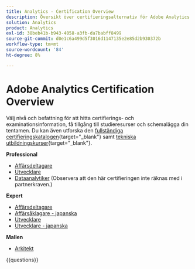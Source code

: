 ```yaml
---
title: Analytics - Certification Overview
description: Översikt över certifieringsalternativ för Adobe Analytics
solution: Analytics
product: Analytics
exl-id: 38beb41b-b943-4058-a3fb-da7babff8499
source-git-commit: d0e1c6a499d5f3016d1147135e2e85d2b930372b
workflow-type: tm+mt
source-wordcount: '84'
ht-degree: 8%

---
```


# Adobe Analytics Certification Overview

Välj nivå och befattning för att hitta certifierings- och examinationsinformation, få tillgång till studieresurser och schemalägga din tentamen. Du kan även utforska den [fullständiga certifieringskatalogen](https://certification.adobe.com/certifications){target="_blank"} samt [tekniska utbildningskurser](https://certification.adobe.com/courses/?/courses){target="_blank"}.

**Professional**

* [Affärsdeltagare](https://certification.adobe.com/certification/analytics-business-practitioner-professional) <!--AD0-E212-->
* [Utvecklare](https://certification.adobe.com/certification/adobe-analytics-developer-professional) <!--AD0-E213-->
* [Dataanalytiker](https://certification.adobe.com/certification/data-analyst-professional) (Observera att den här certifieringen inte räknas med i partnerkraven.) <!--AD0-E215-->

**Expert**

* [Affärsdeltagare](https://certification.adobe.com/certification/analytics-business-practitioner-expert) <!--AD0-E208-->
* [Affärsåklagare - japanska](https://certification.adobe.com/certification/analytics-business-practitioner-expert)<!--AD0-E208-J-->
* [Utvecklare](https://certification.adobe.com/certification/developer-expert) <!--AD0-E209-->
* [Utvecklare - japanska](https://certification.adobe.com/certification/developer-expert) <!--AD0-E209-J-->

**Mallen**

* [Arkitekt](https://certification.adobe.com/certification/architect-master) <!--AD0-E207-->

{{questions}}

